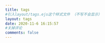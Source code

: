 ```yaml
---
title: tags
#引入layout/tags.ejs这个样式文件 （不写不会显示）
layout: tags
date: 2020-11-6 16:15:57
#关掉评论
comments: false
---
```

